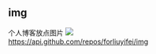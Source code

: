 ## img

个人博客放点图片 ![](https://img.shields.io/github/repo-size/forliuyifei/img?label=%E4%BB%93%E5%BA%93%E5%A4%A7%E5%B0%8F)  
https://api.github.com/repos/forliuyifei/img
